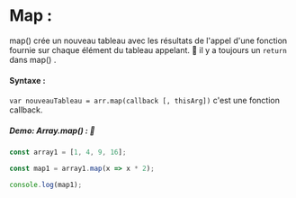 # Map :

map() crée un nouveau tableau avec les résultats de l'appel d'une fonction fournie sur chaque élément du tableau appelant.
:anger: il y a toujours un `return` dans map() . 

#### Syntaxe :

`var nouveauTableau = arr.map(callback [, thisArg])` c'est une fonction callback.

##### Demo: Array.map() : :speech_balloon:

````js
const array1 = [1, 4, 9, 16];

const map1 = array1.map(x => x * 2);

console.log(map1);
````